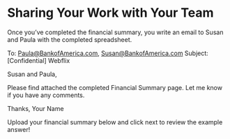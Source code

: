 # Sharing Your Work with Your Team

Once you’ve completed the financial summary, you write an email to Susan and Paula with the completed spreadsheet.


To: Paula@BankofAmerica.com, Susan@BankofAmerica.com 
Subject: [Confidential] Webflix


Susan and Paula,

Please find attached the completed Financial Summary page. Let me know if you have any comments.

Thanks,
Your Name


Upload your financial summary below and click next to review the example answer!
